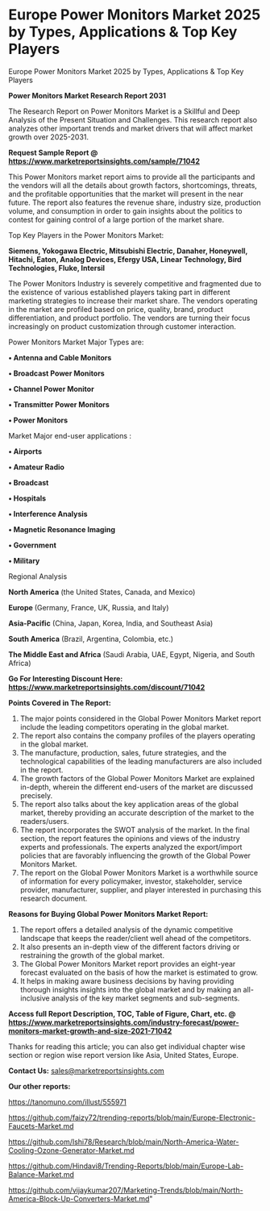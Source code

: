 # Europe Power Monitors Market 2025 by Types, Applications & Top Key Players
Europe Power Monitors Market 2025 by Types, Applications & Top Key Players

<strong>Power Monitors Market Research Report 2031</strong>

The Research Report on Power Monitors Market is a Skillful and Deep Analysis of the Present Situation and Challenges. This research report also analyzes other important trends and market drivers that will affect market growth over 2025-2031.

<strong>Request Sample Report @ <a href=https://www.marketreportsinsights.com/sample/71042>https://www.marketreportsinsights.com/sample/71042</a></strong>

This Power Monitors market report aims to provide all the participants and the vendors will all the details about growth factors, shortcomings, threats, and the profitable opportunities that the market will present in the near future. The report also features the revenue share, industry size, production volume, and consumption in order to gain insights about the politics to contest for gaining control of a large portion of the market share.

Top Key Players in the Power Monitors Market:

<strong>Siemens, Yokogawa Electric, Mitsubishi Electric, Danaher, Honeywell, Hitachi, Eaton, Analog Devices, Efergy USA, Linear Technology, Bird Technologies, Fluke, Intersil</strong>

The Power Monitors Industry is severely competitive and fragmented due to the existence of various established players taking part in different marketing strategies to increase their market share. The vendors operating in the market are profiled based on price, quality, brand, product differentiation, and product portfolio. The vendors are turning their focus increasingly on product customization through customer interaction.

Power Monitors Market Major Types are:

<strong>• Antenna and Cable Monitors

• Broadcast Power Monitors

• Channel Power Monitor

• Transmitter Power Monitors

• Power Monitors</strong>

Market Major end-user applications :

<strong>• Airports

• Amateur Radio

• Broadcast

• Hospitals

• Interference Analysis

• Magnetic Resonance Imaging

• Government

• Military</strong>

Regional Analysis

</u><strong><b>North America</b></strong> (the United States, Canada, and Mexico)

<strong><b>Europe </b></strong>(Germany, France, UK, Russia, and Italy)

<strong><b>Asia-Pacific</b></strong> (China, Japan, Korea, India, and Southeast Asia)

<strong><b>South America</b></strong> (Brazil, Argentina, Colombia, etc.)

<strong><b>The Middle East and Africa</b></strong> (Saudi Arabia, UAE, Egypt, Nigeria, and South Africa)

<strong>Go For Interesting Discount Here: <a href=https://www.marketreportsinsights.com/discount/71042>https://www.marketreportsinsights.com/discount/71042</a></strong>

<strong>Points Covered in The Report:</strong>
<ol>
  <li>The major points considered in the Global Power Monitors Market report include the leading competitors operating in the global market.</li>
  <li>The report also contains the company profiles of the players operating in the global market.</li>
  <li>The manufacture, production, sales, future strategies, and the technological capabilities of the leading manufacturers are also included in the report.</li>
  <li>The growth factors of the Global Power Monitors Market are explained in-depth, wherein the different end-users of the market are discussed precisely.</li>
  <li>The report also talks about the key application areas of the global market, thereby providing an accurate description of the market to the readers/users.</li>
  <li>The report incorporates the SWOT analysis of the market. In the final section, the report features the opinions and views of the industry experts and professionals. The experts analyzed the export/import policies that are favorably influencing the growth of the Global Power Monitors Market.</li>
  <li>The report on the Global Power Monitors Market is a worthwhile source of information for every policymaker, investor, stakeholder, service provider, manufacturer, supplier, and player interested in purchasing this research document.</li>
</ol>
<strong>Reasons for Buying Global Power Monitors Market Report:</strong>

<ol>
  <li>The report offers a detailed analysis of the dynamic competitive landscape that keeps the reader/client well ahead of the competitors.</li>
  <li>It also presents an in-depth view of the different factors driving or restraining the growth of the global market.</li>
  <li>The Global Power Monitors Market report provides an eight-year forecast evaluated on the basis of how the market is estimated to grow.</li>
  <li>It helps in making aware business decisions by having providing thorough insights insights into the global market and by making an all-inclusive analysis of the key market segments and sub-segments.</li>
</ol>
<strong>Access full Report Description, TOC, Table of Figure, Chart, etc. @ <a href=https://www.marketreportsinsights.com/industry-forecast/power-monitors-market-growth-and-size-2021-71042>https://www.marketreportsinsights.com/industry-forecast/power-monitors-market-growth-and-size-2021-71042</a></strong>


Thanks for reading this article; you can also get individual chapter wise section or region wise report version like Asia, United States, Europe.

<strong>Contact Us:</strong>
sales@marketreportsinsights.com

<strong>Our other reports:</strong>

<a href=https://tanomuno.com/illust/555971>https://tanomuno.com/illust/555971</a>

<a href=https://github.com/faizy72/trending-reports/blob/main/Europe-Electronic-Faucets-Market.md>https://github.com/faizy72/trending-reports/blob/main/Europe-Electronic-Faucets-Market.md</a>

<a href=https://github.com/Ishi78/Research/blob/main/North-America-Water-Cooling-Ozone-Generator-Market.md>https://github.com/Ishi78/Research/blob/main/North-America-Water-Cooling-Ozone-Generator-Market.md</a>

<a href=https://github.com/Hindavi8/Trending-Reports/blob/main/Europe-Lab-Balance-Market.md>https://github.com/Hindavi8/Trending-Reports/blob/main/Europe-Lab-Balance-Market.md</a>

<a href=https://github.com/vijaykumar207/Marketing-Trends/blob/main/North-America-Block-Up-Converters-Market.md>https://github.com/vijaykumar207/Marketing-Trends/blob/main/North-America-Block-Up-Converters-Market.md</a>"
